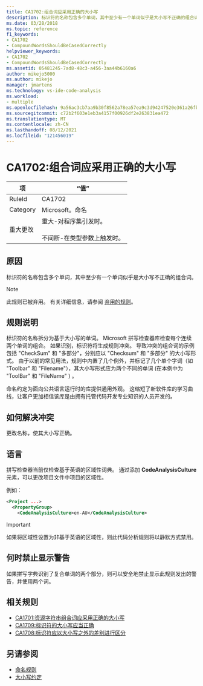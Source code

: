 ```yaml
---
title: CA1702:组合词应采用正确的大小写
description: 标识符的名称包含多个单词，其中至少有一个单词似乎是大小写不正确的组合词。
ms.date: 03/28/2018
ms.topic: reference
f1_keywords:
- CA1702
- CompoundWordsShouldBeCasedCorrectly
helpviewer_keywords:
- CA1702
- CompoundWordsShouldBeCasedCorrectly
ms.assetid: 05481245-7ad8-48c3-a456-3aa44b6160a6
author: mikejo5000
ms.author: mikejo
manager: jmartens
ms.technology: vs-ide-code-analysis
ms.workload:
- multiple
ms.openlocfilehash: 9a56ac3cb7aa9b30f8562a78ea57ea9c3d94247520e361a26fb2bb0cae9a260b
ms.sourcegitcommit: c72b2f603e1eb3a4157f00926df2e263831ea472
ms.translationtype: MT
ms.contentlocale: zh-CN
ms.lasthandoff: 08/12/2021
ms.locfileid: "121456019"
---
```

# <a name="ca1702-compound-words-should-be-cased-correctly"></a>CA1702:组合词应采用正确的大小写

|项|“值”|
|-|-|
|RuleId|CA1702|
|Category|Microsoft。命名|
|重大更改|重大-对程序集引发时。<br /><br /> 不间断-在类型参数上触发时。|

## <a name="cause"></a>原因
标识符的名称包含多个单词，其中至少有一个单词似乎是大小写不正确的组合词。

> [!NOTE]
> 此规则已被弃用。 有关详细信息，请参阅 [弃用的规则](fxcop-unported-deprecated-rules.md)。

## <a name="rule-description"></a>规则说明

标识符的名称拆分为基于大小写的单词。 Microsoft 拼写检查器库检查每个连续两个单词的组合。 如果识别，标识符将生成规则冲突。 导致冲突的组合词的示例包括 "CheckSum" 和 "多部分"，分别应以 "Checksum" 和 "多部分" 的大小写形式。 由于以前的常见用法，规则中内置了几个例外，并标记了几个单个字词（如 "Toolbar" 和 "Filename"），其大小写形式应为两个不同的单词 (在本例中为 "ToolBar" 和 "FileName" ) 。

命名约定为面向公共语言运行时的库提供通用外观。 这缩短了新软件库的学习曲线，让客户更加相信该库是由拥有托管代码开发专业知识的人员开发的。

## <a name="how-to-fix-violations"></a>如何解决冲突

更改名称，使其大小写正确。

## <a name="language"></a>语言

拼写检查器当前仅检查基于英语的区域性词典。 通过添加 **CodeAnalysisCulture** 元素，可以更改项目文件中项目的区域性。

例如：

```xml
<Project ...>
  <PropertyGroup>
    <CodeAnalysisCulture>en-AU</CodeAnalysisCulture>
```

> [!IMPORTANT]
> 如果将区域性设置为非基于英语的区域性，则此代码分析规则将以静默方式禁用。

## <a name="when-to-suppress-warnings"></a>何时禁止显示警告

如果拼写字典识别了复合单词的两个部分，则可以安全地禁止显示此规则发出的警告，并使用两个词。

## <a name="related-rules"></a>相关规则

- [CA1701:资源字符串组合词应采用正确的大小写](../code-quality/ca1701.md)
- [CA1709:标识符的大小写应当正确](../code-quality/ca1709.md)
- [CA1708:标识符应以大小写之外的差别进行区分](/dotnet/fundamentals/code-analysis/quality-rules/ca1708)

## <a name="see-also"></a>另请参阅

- [命名规则](/dotnet/standard/design-guidelines/naming-guidelines)
- [大小写约定](/dotnet/standard/design-guidelines/capitalization-conventions)
